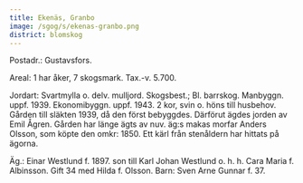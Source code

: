 ```yaml
---
title: Ekenäs, Granbo
image: /sgog/s/ekenas-granbo.png
district: blomskog
---
```


Postadr.: Gustavsfors.

Areal: 1 har åker, 7 skogsmark. Tax.-v. 5.700.

Jordart: Svartmylla o. delv. mulljord. Skogsbest.; Bl. barrskog. Manbyggn.
uppf. 1939. Ekonomibyggn. uppf. 1943. 2 kor, svin o. höns till husbehov. Gården
till släkten 1939, då den först bebyggdes. Därförut ägdes jorden av Emil Ågren.
Gården har länge ägts av nuv. äg:s makas morfar Anders Olsson, som köpte den
omkr: 1850. Ett kärl från stenåldern har hittats på ägorna.

Äg.: Einar Westlund f. 1897. son till Karl Johan Westlund o. h. h. Cara Maria f.
Albinsson. Gift 34 med Hilda f. Olsson. Barn: Sven Arne Gunnar f. 37.
